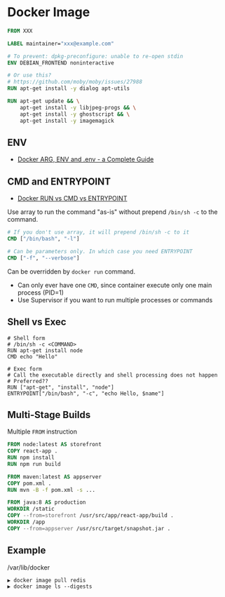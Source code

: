 # Docker Image

```dockerfile
FROM XXX

LABEL maintainer="xxx@example.com"

# To prevent: dpkg-preconfigure: unable to re-open stdin
ENV DEBIAN_FRONTEND noninteractive

# Or use this?
# https://github.com/moby/moby/issues/27988
RUN apt-get install -y dialog apt-utils

RUN apt-get update && \
    apt-get install -y libjpeg-progs && \
    apt-get install -y ghostscript && \
    apt-get install -y imagemagick
```

## ENV

* [Docker ARG, ENV and .env - a Complete Guide](https://vsupalov.com/docker-arg-env-variable-guide/)

## CMD and ENTRYPOINT

* [Docker RUN vs CMD vs ENTRYPOINT](http://goinbigdata.com/docker-run-vs-cmd-vs-entrypoint/)

Use array to run the command "as-is" without prepend `/bin/sh -c` to the command.

```dockerfile
# If you don't use array, it will prepend /bin/sh -c to it
CMD ["/bin/bash", "-l"]

# Can be parameters only. In which case you need ENTRYPOINT
CMD ["-f", "--verbose"]
```

Can be overridden by `docker run` command.

* Can only ever have one `CMD`, since container execute only one main process (PID=1)
* Use Supervisor if you want to run multiple processes or commands

## Shell vs Exec

```
# Shell form
# /bin/sh -c <COMMAND>
RUN apt-get install node
CMD echo "Hello"

# Exec form
# Call the executable directly and shell processing does not happen
# Preferred??
RUN ["apt-get", "install", "node"]
ENTRYPOINT["/bin/bash", "-c", "echo Hello, $name"]
```

## Multi-Stage Builds

Multiple `FROM` instruction

```dockerfile
FROM node:latest AS storefront
COPY react-app .
RUN npm install
RUN npm run build

FROM maven:latest AS appserver
COPY pom.xml .
RUN mvn -B -f pom.xml -s ...

FROM java:8 AS production
WORKDIR /static
COPY --from=storefront /usr/src/app/react-app/build .
WORKDIR /app
COPY --from=appserver /usr/src/target/snapshot.jar .
```

## Example

/var/lib/docker

```
▶ docker image pull redis
▶ docker image ls --digests
```

